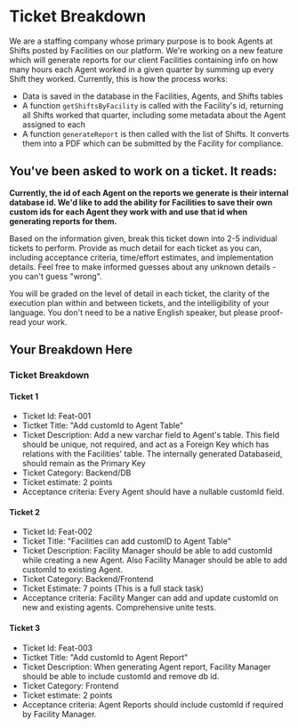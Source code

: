 # Ticket Breakdown
We are a staffing company whose primary purpose is to book Agents at Shifts posted by Facilities on our platform. We're working on a new feature which will generate reports for our client Facilities containing info on how many hours each Agent worked in a given quarter by summing up every Shift they worked. Currently, this is how the process works:

- Data is saved in the database in the Facilities, Agents, and Shifts tables
- A function `getShiftsByFacility` is called with the Facility's id, returning all Shifts worked that quarter, including some metadata about the Agent assigned to each
- A function `generateReport` is then called with the list of Shifts. It converts them into a PDF which can be submitted by the Facility for compliance.

## You've been asked to work on a ticket. It reads:

**Currently, the id of each Agent on the reports we generate is their internal database id. We'd like to add the ability for Facilities to save their own custom ids for each Agent they work with and use that id when generating reports for them.**


Based on the information given, break this ticket down into 2-5 individual tickets to perform. Provide as much detail for each ticket as you can, including acceptance criteria, time/effort estimates, and implementation details. Feel free to make informed guesses about any unknown details - you can't guess "wrong".


You will be graded on the level of detail in each ticket, the clarity of the execution plan within and between tickets, and the intelligibility of your language. You don't need to be a native English speaker, but please proof-read your work.

## Your Breakdown Here


### Ticket Breakdown

#### Ticket 1
- Ticket Id:  Feat-001
- Tictket Title: "Add customId to Agent Table"
- Ticket Description: Add a new varchar field to Agent's table. This field should be unique, not required, and act as a Foreign Key which has relations with the Facilities' table. The internally generated Databaseid, should remain as the Primary Key
- Ticket Category: Backend/DB
- Ticket estimate: 2 points
- Acceptance criteria: Every Agent should have a nullable customId field.

#### Ticket 2
- Ticket Id: Feat-002
- Ticket Title: "Facilities can add customID to Agent Table"
- Ticket Description: Facility Manager should be able to add customId while creating a new Agent. Also Facility Manager should be able to add customId to existing Agent.
- Ticket Category: Backend/Frontend
- Ticket Estimate: 7 points (This is a full stack task)
- Acceptance criteria: Facility Manger can add and update customId on new and existing agents. Comprehensive unite tests.

#### Ticket 3
- Ticket Id:  Feat-003
- Tictket Title: "Add customId to Agent Report"
- Ticket Description: When generating Agent report, Facility Manager should be able to include customId and remove db id.
- Ticket Category: Frontend
- Ticket estimate: 2 points
- Acceptance criteria: Agent Reports should include customId if required by Facility Manager.